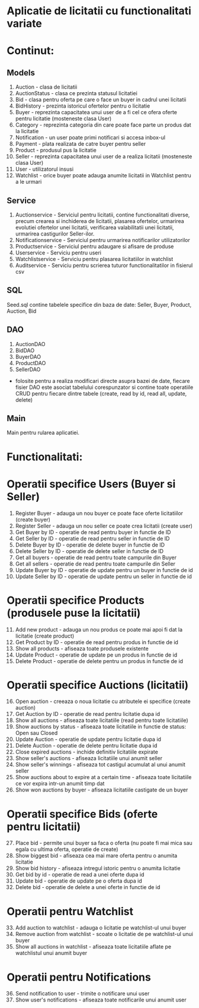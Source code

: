# Aplicatie de licitatii cu functionalitati variate

# Continut:

## Models
  1. Auction - clasa de licitatii
  2. AuctionStatus - clasa ce prezinta statusul licitatiei
  3. Bid - clasa pentru oferta pe care o face un buyer in cadrul unei licitatii
  4. BidHistory - prezinta istoricul ofertelor pentru o licitatie
  5. Buyer - reprezinta capacitatea unui user de a fi cel ce ofera oferte pentru licitatie (mosteneste clasa User)
  6. Category - reprezinta categoria din care poate face parte un produs dat la licitatie
  7. Notification - un user poate primi notificari si accesa inbox-ul
  8. Payment - plata realizata de catre buyer pentru seller
  9. Product - produsul pus la licitatie
  10. Seller - reprezinta capacitatea unui user de a realiza licitatii (mosteneste clasa User)
  11. User - utilizatorul insusi
  12. Watchlist - orice buyer poate adauga anumite licitatii in Watchlist pentru a le urmari

## Service
  1. Auctionservice - Serviciul pentru licitatii, contine functionalitati diverse, precum crearea si inchiderea de licitatii, plasarea ofertelor, urmarirea evolutiei ofertelor unei licitatii,
                      verificarea valabilitatii unei licitatii, urmarirea castigurilor Seller-ilor.
  2. Notificationservice - Serviciul pentru urmarirea notificarilor utilizatorilor
  3. Productservice - Serviciul pentru adaugare si afisare de produse
  4. Userservice - Serviciu pentru useri
  5. Watchlistservice - Serviciu pentru plasarea licitatiilor in watchlist
  6. Auditservice - Serviciu pentru scrierea tuturor functionalitatilor in fisierul csv

## SQL
  Seed.sql contine tabelele specifice din baza de date: Seller, Buyer, Product, Auction, Bid

## DAO
  1. AuctionDAO
  2. BidDAO
  3. BuyerDAO
  4. ProductDAO
  5. SellerDAO
- folosite pentru a realiza modificari directe asupra bazei de date, fiecare fisier DAO este asociat tabelului corespunzator si contine toate operatiile CRUD pentru fiecare dintre tabele (create, read by id, read all, update, delete)

## Main
  Main pentru rularea aplicatiei.


# Functionalitati:
  # Operatii specifice Users (Buyer si Seller)
  1. Register Buyer - adauga un nou buyer ce poate face oferte licitatiilor (create buyer)
  2. Register Seller - adauga un nou seller ce poate crea licitatii (create user)
  3. Get Buyer by ID - operatie de read pentru buyer in functie de ID
  4. Get Seller by ID - operatie de read pentru seller in functie de ID
  5. Delete Buyer by ID - operatie de delete buyer in functie de ID
  6. Delete Seller by ID - operatie de delete seller in functie de ID
  7. Get all buyers - operatie de read pentru toate campurile din Buyer
  8. Get all sellers - operatie de read pentru toate campurile din Seller
  9. Update Buyer by ID - operatie de update pentru un buyer in functie de id
  10. Update Seller by ID - operatie de update pentru un seller in functie de id

  # Operatii specifice Products (produsele puse la licitatii)
  11. Add new product - adauga un nou produs ce poate mai apoi fi dat la licitatie (create product)
  12. Get Product by ID - operatie de read pentru produs in functie de id
  13. Show all products - afiseaza toate produsele existente
  14. Update Product - operatie de update pe un produs in functie de id
  15. Delete Product - operatie de delete pentru un produs in functie de id

  # Operatii specifice Auctions (licitatii)
  16. Open auction - creeaza o noua licitatie cu atributele ei specifice (create auction)
  17. Get Auction by ID - operatie de read pentru licitatie dupa id
  18. Show all auctions - afiseaza toate licitatiile (read pentru toate licitatiile)
  19. Show auctions by status - afiseaza toate licitatiile in functie de status: Open sau Closed
  20. Update Auction - operatie de update pentru licitatie dupa id
  21. Delete Auction - operatie de delete pentru licitatie dupa id
  22. Close expired auctions - inchide definitiv licitatiile expirate
  23. Show seller's auctions - afiseaza licitatiile unui anumit seller
  24. Show seller's winnings - afiseaza tot castigul acumulat al unui anumit seller
  25. Show auctions about to expire at a certain time - afiseaza toate licitatiile ce vor expira intr-un anumit timp dat
  26. Show won auctions by buyer - afiseaza licitatiile castigate de un buyer

  # Operatii specifice Bids (oferte pentru licitatii)
  27. Place bid - permite unui buyer sa faca o oferta (nu poate fi mai mica sau egala cu ultima oferta, operatie de create)
  28. Show biggest bid - afiseaza cea mai mare oferta pentru o anumita licitatie
  29. Show bid history - afiseaza intregul istoric pentru o anumita licitatie
  30. Get bid by id - operatie de read a unei oferte dupa id
  31. Update bid - operatie de update pe o oferta dupa id
  32. Delete bid - operatie de delete a unei oferte in functie de id

  # Operatii pentru Watchlist
  33. Add auction to watchlist - adauga o licitatie pe watchlist-ul unui buyer
  34. Remove auction from watchlist - scoate o licitatie de pe watchlist-ul unui buyer
  35. Show all auctions in watchlist - afiseaza toate licitatiile aflate pe watchlistul unui anumit buyer

  # Operatii pentru Notifications
  36. Send notification to user - trimite o notificare unui user
  37. Show user's notifications - afiseaza toate notificarile unui anumit user

